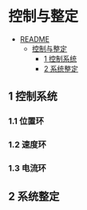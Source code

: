 # 控制与整定

- [README](../README.md)
    - [控制与整定](./006_control-and-tuning_cn.md)
        - [1 控制系统](#1-控制系统)
        - [2 系统整定](#2-系统整定)

## 1 控制系统

### 1.1 位置环

### 1.2 速度环

### 1.3 电流环

## 2 系统整定